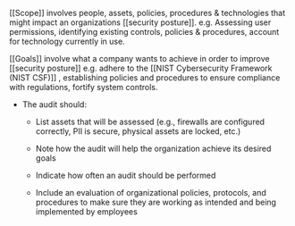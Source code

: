 [[Scope]] involves people, assets, policies, procedures & technologies that might impact an organizations [[security posture]]. e.g. Assessing user permissions, identifying existing controls, policies & procedures, account for technology currently in use.

[[Goals]] involve what a company wants to achieve in order to improve [[security posture]] e.g. adhere to the [[NIST Cybersecurity Framework (NIST CSF)]] , establishing policies and procedures to ensure compliance with regulations, fortify system controls.


- The audit should:
    
    - List assets that will be assessed (e.g., firewalls are configured correctly, PII is secure, physical assets are locked, etc.) 
        
    - Note how the audit will help the organization achieve its desired goals
        
    - Indicate how often an audit should be performed
        
    - Include an evaluation of organizational policies, protocols, and procedures to make sure they are working as intended and being implemented by employees